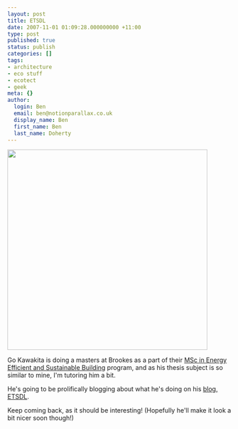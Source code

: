 ```yaml
---
layout: post
title: ETSDL
date: 2007-11-01 01:09:28.000000000 +11:00
type: post
published: true
status: publish
categories: []
tags:
- architecture
- eco stuff
- ecotect
- geek
meta: {}
author:
  login: Ben
  email: ben@notionparallax.co.uk
  display_name: Ben
  first_name: Ben
  last_name: Doherty
---
```

<p><img src="{{ site.baseurl }}/assets/fetch.php?w=&amp;h=&amp;cache=cache&amp;media=xlogo_-etsdl.jpg" width="450" /></p>
<p>Go Kawakita is doing a masters at Brookes as a part of their <a href="http://www.brookes.ac.uk/schools/be/architecture/postgraduate/eesb/index.html" target="_blank">MSc in Energy Efficient and Sustainable Building</a> program, and as his thesis subject is so similar to mine, I'm tutoring him a bit.</p>
<p>He's going to be prolifically blogging about what he's doing on his <a href="http://www.etsdl.blogspot.com/">blog, ETSDL</a>.</p>
<p>Keep coming back, as it should be interesting! (Hopefully he'll make it look a bit nicer soon though!)</p>
